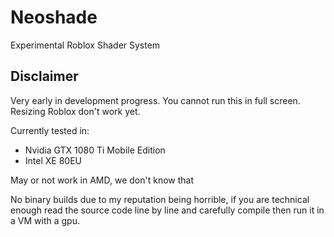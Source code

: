 # Neoshade
Experimental Roblox Shader System

## Disclaimer
Very early in development progress. 
You cannot run this in full screen.
Resizing Roblox don't work yet.

Currently tested in:
- Nvidia GTX 1080 Ti Mobile Edition
- Intel XE 80EU

May or not work in AMD, we don't know that

No binary builds due to my reputation being horrible, if you are technical enough read the source code line by line and carefully compile then run it in a VM with a gpu.
